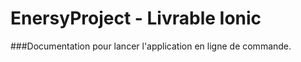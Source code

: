 # EnersyProject - Livrable Ionic

###Documentation pour lancer l'application en ligne de commande.


